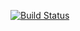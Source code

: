 [![Build Status](https://www.travis-ci.com/TechLution/TutorAllocationSystem.svg?branch=master)](https://www.travis-ci.com/TechLution/TutorAllocationSystem)
